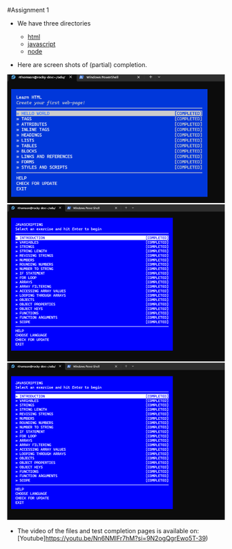 #Assignment 1

* We have three directories
  * [html](html)
  * [javascript](javascript)
  * [node](node)

* Here are screen shots of (partial) completion.

<img src="assignments/thomson/1/html/html-thomson.png" width="700">
<img src="assignments/thomson/1/javascript/js-thomson.png" width="700">
<img src="assignments/thomson/1/javascript/js-thomson.png" width="700">

* The video of the files and test completion pages is available on: [Youtube]https://youtu.be/Nn6NMIFr7hM?si=9N2ogQgrEwo5T-39)
